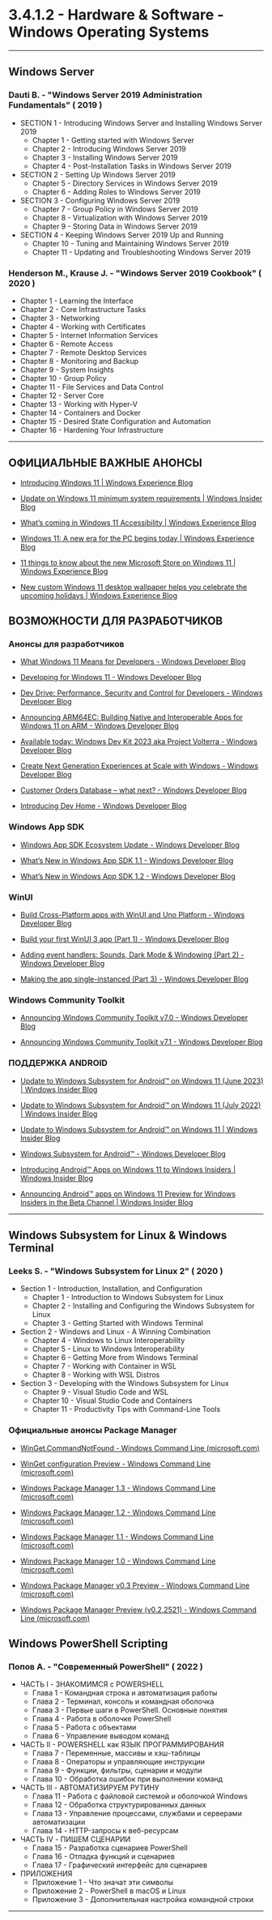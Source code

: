 # 3.4.1.2 - Hardware & Software - Windows Operating Systems

---

## Windows Server

### Dauti B. - "Windows Server 2019 Administration Fundamentals" ( 2019 )

* SECTION 1 - Introducing Windows Server and Installing Windows Server 2019
  * Chapter 1 - Getting started with Windows Server
  * Chapter 2 - Introducing Windows Server 2019
  * Chapter 3 - Installing Windows Server 2019
  * Chapter 4 - Post-Installation Tasks in Windows Server 2019
* SECTION 2 - Setting Up Windows Server 2019
  * Chapter 5 - Directory Services in Windows Server 2019
  * Chapter 6 - Adding Roles to Windows Server 2019
* SECTION 3 - Configuring Windows Server 2019
  * Chapter 7 - Group Policy in Windows Server 2019
  * Chapter 8 - Virtualization with Windows Server 2019
  * Chapter 9 - Storing Data in Windows Server 2019
* SECTION 4 - Keeping Windows Server 2019 Up and Running
  * Chapter 10 - Tuning and Maintaining Windows Server 2019
  * Chapter 11 - Updating and Troubleshooting Windows Server 2019

### Henderson M., Krause J. - "Windows Server 2019 Cookbook" ( 2020 )

* Chapter 1 - Learning the Interface
* Chapter 2 - Core Infrastructure Tasks
* Chapter 3 - Networking
* Chapter 4 - Working with Certificates
* Chapter 5 - Internet Information Services
* Chapter 6 - Remote Access
* Chapter 7 - Remote Desktop Services
* Chapter 8 - Monitoring and Backup
* Chapter 9 - System Insights
* Chapter 10 - Group Policy
* Chapter 11 - File Services and Data Control
* Chapter 12 - Server Core
* Chapter 13 - Working with Hyper-V
* Chapter 14 - Containers and Docker
* Chapter 15 - Desired State Configuration and Automation
* Chapter 16 - Hardening Your Infrastructure

---

## ОФИЦИАЛЬНЫЕ ВАЖНЫЕ АНОНСЫ

* [Introducing Windows 11 | Windows Experience Blog](https://blogs.windows.com/windowsexperience/2021/06/24/introducing-windows-11/)

* [Update on Windows 11 minimum system requirements | Windows Insider Blog](https://blogs.windows.com/windows-insider/2021/06/28/update-on-windows-11-minimum-system-requirements/)

* [What’s coming in Windows 11 Accessibility | Windows Experience Blog](https://blogs.windows.com/windowsexperience/2021/07/01/whats-coming-in-windows-11-accessibility/)

* [Windows 11: A new era for the PC begins today | Windows Experience Blog](https://blogs.windows.com/windowsexperience/2021/10/04/windows-11-a-new-era-for-the-pc-begins-today/)

* [11 things to know about the new Microsoft Store on Windows 11 | Windows Experience Blog](https://blogs.windows.com/windowsexperience/2021/10/04/11-things-to-know-about-the-new-microsoft-store-on-windows-11/)

* [New custom Windows 11 desktop wallpaper helps you celebrate the upcoming holidays | Windows Experience Blog](https://blogs.windows.com/windowsexperience/2021/11/12/new-custom-windows-11-desktop-wallpaper-helps-you-celebrate-the-upcoming-holidays/)

## ВОЗМОЖНОСТИ ДЛЯ РАЗРАБОТЧИКОВ

### Анонсы для разработчиков

* [What Windows 11 Means for Developers - Windows Developer Blog](https://blogs.windows.com/windowsdeveloper/2021/06/24/what-windows-11-means-for-developers/)

* [Developing for Windows 11 - Windows Developer Blog](https://blogs.windows.com/windowsdeveloper/2021/10/04/developing-for-windows-11/)

* [Dev Drive: Performance, Security and Control for Developers - Windows Developer Blog](https://blogs.windows.com/windowsdeveloper/2023/06/01/dev-drive-performance-security-and-control-for-developers/)

* [Announcing ARM64EC: Building Native and Interoperable Apps for Windows 11 on ARM - Windows Developer Blog](https://blogs.windows.com/windowsdeveloper/2021/06/28/announcing-arm64ec-building-native-and-interoperable-apps-for-windows-11-on-arm/)

* [Available today: Windows Dev Kit 2023 aka Project Volterra - Windows Developer Blog](https://blogs.windows.com/windowsdeveloper/2022/10/24/available-today-windows-dev-kit-2023-aka-project-volterra/)

* [Create Next Generation Experiences at Scale with Windows - Windows Developer Blog](https://blogs.windows.com/windowsdeveloper/2022/05/24/create-next-generation-experiences-at-scale-with-windows/)

* [Customer Orders Database – what next? - Windows Developer Blog](https://blogs.windows.com/windowsdeveloper/2022/07/15/customer-orders-database-what-next/)

* [Introducing Dev Home - Windows Developer Blog](https://blogs.windows.com/windowsdeveloper/2023/05/30/introducing-dev-home/)

### Windows App SDK

* [Windows App SDK Ecosystem Update - Windows Developer Blog](https://blogs.windows.com/windowsdeveloper/2022/02/11/window-app-sdk-ecosystem-update/)

* [What’s New in Windows App SDK 1.1 - Windows Developer Blog](https://blogs.windows.com/windowsdeveloper/2022/06/03/whats-new-in-windows-app-sdk-1-1/)

* [What’s New in Windows App SDK 1.2 - Windows Developer Blog](https://blogs.windows.com/windowsdeveloper/2022/11/16/whats-new-in-windows-app-sdk-1-2/)

### WinUI

* [Build Cross-Platform apps with WinUI and Uno Platform - Windows Developer Blog](https://blogs.windows.com/windowsdeveloper/2021/03/11/build-cross-platform-applications-with-winui-and-uno-platform/)

* [Build your first WinUI 3 app (Part 1) - Windows Developer Blog](https://blogs.windows.com/windowsdeveloper/2022/01/28/build-your-first-winui-3-app-part-1/)

* [Adding event handlers: Sounds, Dark Mode & Windowing (Part 2) - Windows Developer Blog](https://blogs.windows.com/windowsdeveloper/2022/01/28/adding-event-handlers-sounds-dark-mode-windowing-part-2/)

* [Making the app single-instanced (Part 3) - Windows Developer Blog](https://blogs.windows.com/windowsdeveloper/2022/01/28/making-the-app-single-instanced-part-3/)

### Windows Community Toolkit

* [Announcing Windows Community Toolkit v7.0 - Windows Developer Blog](https://blogs.windows.com/windowsdeveloper/2021/03/16/announcing-windows-community-toolkit-v7-0/)

* [Announcing Windows Community Toolkit v7.1 - Windows Developer Blog](https://blogs.windows.com/windowsdeveloper/2021/09/23/announcing-windows-community-toolkit-v7-1/)

### ПОДДЕРЖКА ANDROID

* [Update to Windows Subsystem for Android™ on Windows 11 (June 2023) | Windows Insider Blog](https://blogs.windows.com/windows-insider/2023/06/12/update-to-windows-subsystem-for-android-on-windows-11-june-2023/)

* [Update to Windows Subsystem for Android™ on Windows 11 (July 2022) | Windows Insider Blog](https://blogs.windows.com/windows-insider/2022/07/06/update-to-windows-subsystem-for-android-on-windows-11-july-2022/)

* [Update to Windows Subsystem for Android™ on Windows 11 | Windows Insider Blog](https://blogs.windows.com/windows-insider/2022/05/20/update-to-windows-subsystem-for-android-on-windows-11/)

* [Windows Subsystem for Android™ - Windows Developer Blog](https://blogs.windows.com/windowsdeveloper/2022/07/14/windows-subsystem-for-android/)

* [Introducing Android™ Apps on Windows 11 to Windows Insiders | Windows Insider Blog](https://blogs.windows.com/windows-insider/2021/10/20/introducing-android-apps-on-windows-11-to-windows-insiders/)

* [Announcing Android™ apps on Windows 11 Preview for Windows Insiders in the Beta Channel | Windows Insider Blog](https://blogs.windows.com/windows-insider/2021/10/20/announcing-android-apps-on-windows-11-preview-for-windows-insiders-in-the-beta-channel/)

---

## Windows Subsystem for Linux & Windows Terminal

### Leeks S. - "Windows Subsystem for Linux 2" ( 2020 )

* Section 1 - Introduction, Installation, and Configuration
  * Chapter 1 - Introduction to Windows Subsystem for Linux
  * Chapter 2 - Installing and Configuring the Windows Subsystem for Linux
  * Chapter 3 - Getting Started with Windows Terminal
* Section 2 - Windows and Linux - A Winning Combination
  * Chapter 4 - Windows to Linux Interoperability
  * Chapter 5 - Linux to Windows Interoperability
  * Chapter 6 - Getting More from Windows Terminal
  * Chapter 7 - Working with Container in WSL
  * Chapter 8 - Working with WSL Distros
* Section 3 - Developing with the Windows Subsystem for Linux
  * Chapter 9 - Visual Studio Code and WSL
  * Chapter 10 - Visual Studio Code and Containers
  * Chapter 11 - Productivity Tips with Command-Line Tools

### Официальные анонсы Package Manager

* [WinGet.CommandNotFound - Windows Command Line (microsoft.com)](https://devblogs.microsoft.com/commandline/winget-commandnotfound/)

* [WinGet configuration Preview - Windows Command Line (microsoft.com)](https://devblogs.microsoft.com/commandline/winget-configuration-preview/)

* [Windows Package Manager 1.3 - Windows Command Line (microsoft.com)](https://devblogs.microsoft.com/commandline/windows-package-manager-1-3/)

* [Windows Package Manager 1.2 - Windows Command Line (microsoft.com)](https://devblogs.microsoft.com/commandline/windows-package-manager-1-2/)

* [Windows Package Manager 1.1 - Windows Command Line (microsoft.com)](https://devblogs.microsoft.com/commandline/windows-package-manager-1-1/)

* [Windows Package Manager 1.0 - Windows Command Line (microsoft.com)](https://devblogs.microsoft.com/commandline/windows-package-manager-1-0/)

* [Windows Package Manager v0.3 Preview - Windows Command Line (microsoft.com)](https://devblogs.microsoft.com/commandline/windows-package-manager-preview-v0-3/)

* [Windows Package Manager Preview (v0.2.2521) - Windows Command Line (microsoft.com)](https://devblogs.microsoft.com/commandline/windows-package-manager-preview-v0-2-2521/)

## Windows PowerShell Scripting

### Попов А. - "Современный PowerShell" ( 2022 )

* ЧАСТЬ I - ЗНАКОМИМСЯ с POWERSHELL
  * Глава 1 - Командная строка и автоматизация работы
  * Глава 2 - Терминал, консоль и командная оболочка
  * Глава 3 - Первые шаги в PowerShell. Основные понятия
  * Глава 4 - Работа в оболочке PowerShell
  * Глава 5 - Работа с объектами
  * Глава 6 - Управление выводом команд
* ЧАСТЬ II - POWERSHELL как ЯЗЫК ПРОГРАММИРОВАНИЯ
  * Глава 7 - Переменные, массивы и хэш-таблицы
  * Глава 8 - Операторы и управляющие инструкции
  * Глава 9 - Функции, фильтры, сценарии и модули
  * Глава 10 - Обработка ошибок при выполнении команд
* ЧАСТЬ III - АВТОМАТИЗИРУЕМ РУТИНУ
  * Глава 11 - Работа с файловой системой и оболочкой Windows
  * Глава 12 - Обработка структурированных данных
  * Глава 13 - Управление процессами, службами и серверами автоматизации
  * Глава 14 - HTTP-запросы к веб-ресурсам
* ЧАСТЬ IV - ПИШЕМ СЦЕНАРИИ
  * Глава 15 - Разработка сценариев PowerShell
  * Глава 16 - Отладка функций и сценариев
  * Глава 17 - Графический интерфейс для сценариев
* ПРИЛОЖЕНИЯ
  * Приложение 1 - Что значат эти символы
  * Приложение 2 - PowerShell в macOS и Linux
  * Приложение 3 - Дополнительная настройка командной строки

---
